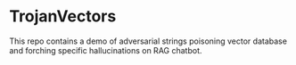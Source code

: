 # TrojanVectors
This repo contains a demo of adversarial strings poisoning vector database and forching specific hallucinations on RAG chatbot.
